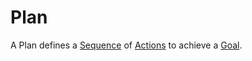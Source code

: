 # Plan

A Plan defines a [Sequence](9000003.md) of [Actions](404.md) to achieve a [Goal](60058.md).
